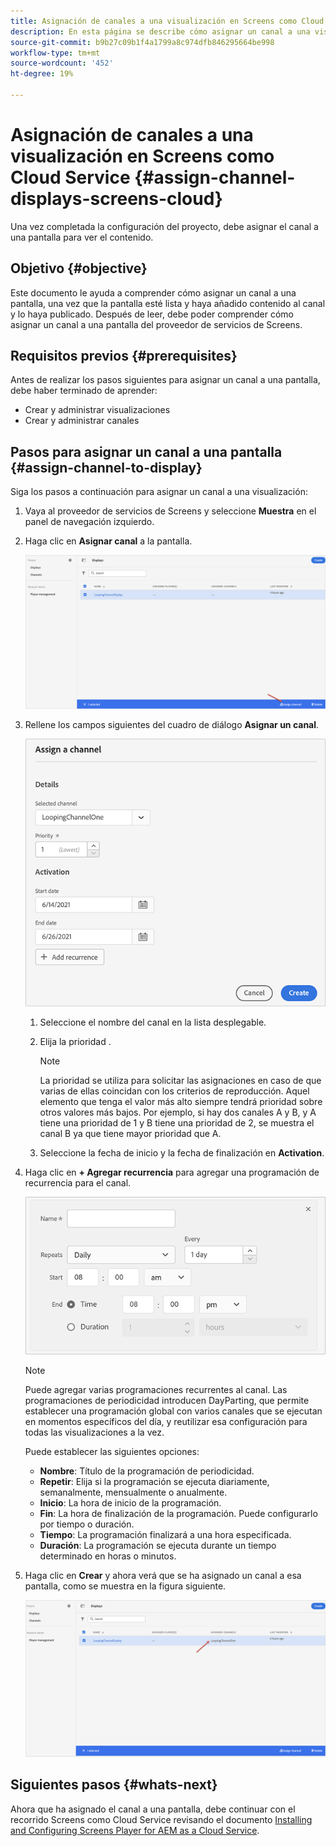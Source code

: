 ```yaml
---
title: Asignación de canales a una visualización en Screens como Cloud Service
description: En esta página se describe cómo asignar un canal a una visualización en Screens como Cloud Service.
source-git-commit: b9b27c09b1f4a1799a8c974dfb846295664be998
workflow-type: tm+mt
source-wordcount: '452'
ht-degree: 19%

---
```



# Asignación de canales a una visualización en Screens como Cloud Service {#assign-channel-displays-screens-cloud}

Una vez completada la configuración del proyecto, debe asignar el canal a una pantalla para ver el contenido.

## Objetivo {#objective}

Este documento le ayuda a comprender cómo asignar un canal a una pantalla, una vez que la pantalla esté lista y haya añadido contenido al canal y lo haya publicado. Después de leer, debe poder comprender cómo asignar un canal a una pantalla del proveedor de servicios de Screens.

## Requisitos previos {#prerequisites}

Antes de realizar los pasos siguientes para asignar un canal a una pantalla, debe haber terminado de aprender:

* Crear y administrar visualizaciones
* Crear y administrar canales

## Pasos para asignar un canal a una pantalla {#assign-channel-to-display}

Siga los pasos a continuación para asignar un canal a una visualización:

1. Vaya al proveedor de servicios de Screens y seleccione **Muestra** en el panel de navegación izquierdo.

1. Haga clic en **Asignar canal** a la pantalla.

   ![image](/help/screens-cloud/assets/display/assignchannel-1.png)

1. Rellene los campos siguientes del cuadro de diálogo **Asignar un canal**.

   ![image](/help/screens-cloud/assets/display/assignchannel-2.png)

   1. Seleccione el nombre del canal en la lista desplegable.
   1. Elija la prioridad .

      >[!NOTE]
      >La prioridad se utiliza para solicitar las asignaciones en caso de que varias de ellas coincidan con los criterios de reproducción. Aquel elemento que tenga el valor más alto siempre tendrá prioridad sobre otros valores más bajos. Por ejemplo, si hay dos canales A y B, y A tiene una prioridad de 1 y B tiene una prioridad de 2, se muestra el canal B ya que tiene mayor prioridad que A.
   1. Seleccione la fecha de inicio y la fecha de finalización en **Activation**.

1. Haga clic en **+ Agregar recurrencia** para agregar una programación de recurrencia para el canal.

   ![image](/help/screens-cloud/assets/create-content/recurrence-1.png)

   >[!NOTE]
   >Puede agregar varias programaciones recurrentes al canal. Las programaciones de periodicidad introducen DayParting, que permite establecer una programación global con varios canales que se ejecutan en momentos específicos del día, y reutilizar esa configuración para todas las visualizaciones a la vez.

   Puede establecer las siguientes opciones:

   * **Nombre**: Título de la programación de periodicidad.
   * **Repetir**: Elija si la programación se ejecuta diariamente, semanalmente, mensualmente o anualmente.
   * **Inicio**: La hora de inicio de la programación.
   * **Fin**: La hora de finalización de la programación. Puede configurarlo por tiempo o duración.
   * **Tiempo**: La programación finalizará a una hora especificada.
   * **Duración**: La programación se ejecuta durante un tiempo determinado en horas o minutos.

1. Haga clic en **Crear** y ahora verá que se ha asignado un canal a esa pantalla, como se muestra en la figura siguiente.

   ![image](/help/screens-cloud/assets/display/assignchannel-3.png)


## Siguientes pasos {#whats-next}

Ahora que ha asignado el canal a una pantalla, debe continuar con el recorrido Screens como Cloud Service revisando el documento [Installing and Configuring Screens Player for AEM as a Cloud Service](/help/screens-cloud/managing-players-registration/installing-screens-cloud-player.md).
